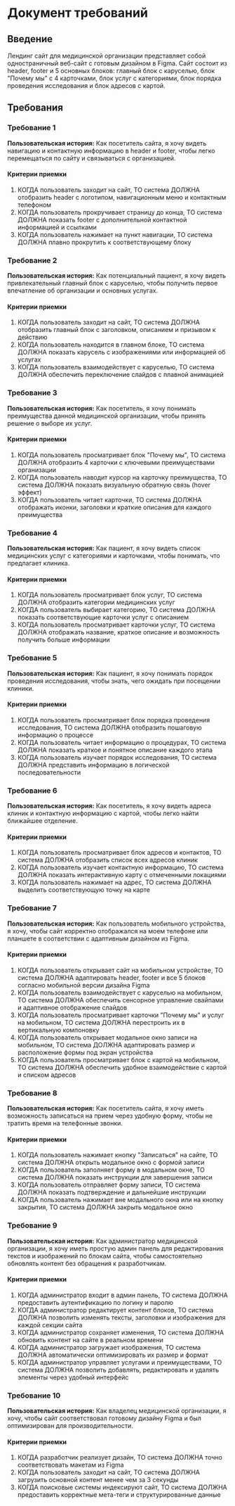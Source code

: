 # Документ требований

## Введение

Лендинг сайт для медицинской организации представляет собой одностраничный веб-сайт с готовым дизайном в Figma. Сайт состоит из header, footer и 5 основных блоков: главный блок с каруселью, блок "Почему мы" с 4 карточками, блок услуг с категориями, блок порядка проведения исследования и блок адресов с картой.

## Требования

### Требование 1

**Пользовательская история:** Как посетитель сайта, я хочу видеть навигацию и контактную информацию в header и footer, чтобы легко перемещаться по сайту и связываться с организацией.

#### Критерии приемки

1. КОГДА пользователь заходит на сайт, ТО система ДОЛЖНА отобразить header с логотипом, навигационным меню и контактным телефоном
2. КОГДА пользователь прокручивает страницу до конца, ТО система ДОЛЖНА показать footer с дополнительной контактной информацией и ссылками
3. КОГДА пользователь нажимает на пункт навигации, ТО система ДОЛЖНА плавно прокрутить к соответствующему блоку

### Требование 2

**Пользовательская история:** Как потенциальный пациент, я хочу видеть привлекательный главный блок с каруселью, чтобы получить первое впечатление об организации и основных услугах.

#### Критерии приемки

1. КОГДА пользователь заходит на сайт, ТО система ДОЛЖНА отобразить главный блок с заголовком, описанием и призывом к действию
2. КОГДА пользователь находится в главном блоке, ТО система ДОЛЖНА показать карусель с изображениями или информацией об услугах
3. КОГДА пользователь взаимодействует с каруселью, ТО система ДОЛЖНА обеспечить переключение слайдов с плавной анимацией

### Требование 3

**Пользовательская история:** Как посетитель, я хочу понимать преимущества данной медицинской организации, чтобы принять решение о выборе их услуг.

#### Критерии приемки

1. КОГДА пользователь просматривает блок "Почему мы", ТО система ДОЛЖНА отобразить 4 карточки с ключевыми преимуществами организации
2. КОГДА пользователь наводит курсор на карточку преимущества, ТО система ДОЛЖНА показать визуальную обратную связь (hover эффект)
3. КОГДА пользователь читает карточки, ТО система ДОЛЖНА отображать иконки, заголовки и краткие описания для каждого преимущества

### Требование 4

**Пользовательская история:** Как пациент, я хочу видеть список медицинских услуг с категориями и карточками, чтобы понимать, что предлагает клиника.

#### Критерии приемки

1. КОГДА пользователь просматривает блок услуг, ТО система ДОЛЖНА отобразить категории медицинских услуг
2. КОГДА пользователь выбирает категорию, ТО система ДОЛЖНА показать соответствующие карточки услуг с описанием
3. КОГДА пользователь просматривает карточки услуг, ТО система ДОЛЖНА отображать название, краткое описание и возможность получить больше информации

### Требование 5

**Пользовательская история:** Как пациент, я хочу понимать порядок проведения исследования, чтобы знать, чего ожидать при посещении клиники.

#### Критерии приемки

1. КОГДА пользователь просматривает блок порядка проведения исследования, ТО система ДОЛЖНА отобразить пошаговую информацию о процессе
2. КОГДА пользователь читает информацию о процедурах, ТО система ДОЛЖНА показать краткое и понятное описание каждого этапа
3. КОГДА пользователь изучает порядок исследования, ТО система ДОЛЖНА представить информацию в логической последовательности

### Требование 6

**Пользовательская история:** Как посетитель, я хочу видеть адреса клиник и контактную информацию с картой, чтобы легко найти ближайшее отделение.

#### Критерии приемки

1. КОГДА пользователь просматривает блок адресов и контактов, ТО система ДОЛЖНА отобразить список всех адресов клиник
2. КОГДА пользователь изучает контактную информацию, ТО система ДОЛЖНА показать интерактивную карту с отмеченными локациями
3. КОГДА пользователь нажимает на адрес, ТО система ДОЛЖНА выделить соответствующую точку на карте

### Требование 7

**Пользовательская история:** Как пользователь мобильного устройства, я хочу, чтобы сайт корректно отображался на моем телефоне или планшете в соответствии с адаптивным дизайном из Figma.

#### Критерии приемки

1. КОГДА пользователь открывает сайт на мобильном устройстве, ТО система ДОЛЖНА адаптировать header, footer и все 5 блоков согласно мобильной версии дизайна Figma
2. КОГДА пользователь взаимодействует с каруселью на мобильном, ТО система ДОЛЖНА обеспечить сенсорное управление свайпами и адаптивное отображение слайдов
3. КОГДА пользователь просматривает карточки "Почему мы" и услуг на мобильном, ТО система ДОЛЖНА перестроить их в вертикальную компоновку
4. КОГДА пользователь открывает модальное окно записи на мобильном, ТО система ДОЛЖНА адаптировать размер и расположение формы под экран устройства
5. КОГДА пользователь просматривает блок с картой на мобильном, ТО система ДОЛЖНА обеспечить удобное взаимодействие с картой и списком адресов

### Требование 8

**Пользовательская история:** Как посетитель сайта, я хочу иметь возможность записаться на прием через удобную форму, чтобы не тратить время на телефонные звонки.

#### Критерии приемки

1. КОГДА пользователь нажимает кнопку "Записаться" на сайте, ТО система ДОЛЖНА открыть модальное окно с формой записи
2. КОГДА пользователь заполняет форму в модальном окне, ТО система ДОЛЖНА показать инструкции для завершения записи
3. КОГДА пользователь отправляет форму записи, ТО система ДОЛЖНА показать подтверждение и дальнейшие инструкции
4. КОГДА пользователь нажимает вне модального окна или на кнопку закрытия, ТО система ДОЛЖНА закрыть модальное окно

### Требование 9

**Пользовательская история:** Как администратор медицинской организации, я хочу иметь простую админ панель для редактирования текстов и изображений по блокам сайта, чтобы самостоятельно обновлять контент без обращения к разработчикам.

#### Критерии приемки

1. КОГДА администратор входит в админ панель, ТО система ДОЛЖНА предоставить аутентификацию по логину и паролю
2. КОГДА администратор редактирует контент блоков, ТО система ДОЛЖНА позволить изменять тексты, заголовки и изображения для каждой секции сайта
3. КОГДА администратор сохраняет изменения, ТО система ДОЛЖНА обновить контент на сайте в реальном времени
4. КОГДА администратор загружает изображения, ТО система ДОЛЖНА автоматически оптимизировать их размер и формат
5. КОГДА администратор управляет услугами и преимуществами, ТО система ДОЛЖНА позволить добавлять, редактировать и удалять элементы через удобный интерфейс

### Требование 10

**Пользовательская история:** Как владелец медицинской организации, я хочу, чтобы сайт соответствовал готовому дизайну Figma и был оптимизирован для производительности.

#### Критерии приемки

1. КОГДА разработчик реализует дизайн, ТО система ДОЛЖНА точно соответствовать макетам из Figma
2. КОГДА пользователь заходит на сайт, ТО система ДОЛЖНА загрузить основной контент менее чем за 3 секунды
3. КОГДА поисковые системы индексируют сайт, ТО система ДОЛЖНА предоставить корректные мета-теги и структурированные данные